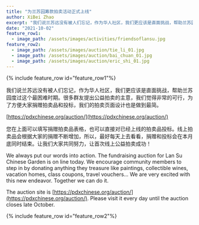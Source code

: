```yaml
---
title: "为兰苏园筹款拍卖活动正式上线"
author: XiBei Zhao
excerpt: "我们说兰苏远没有被人们忘记，作为华人社区，我们更应该是直面挑战，帮助兰苏园度过这个最困难时期。很多群友提出公益拍卖的主意，我们觉得非常的可行，为了方便大家捐赠拍卖品和投标，我们的拍卖页面设计也是做到最简。"
date: "2021-10-02"
feature_row1:
  - image_path: /assets/images/activities/friendsoflansu.jpg
feature_row2:
  - image_path: /assets/images/auction/tie_li_01.jpg
  - image_path: /assets/images/auction/bai_chuan_01.jpg
  - image_path: /assets/images/auction/eric_shi_01.jpg
---
```


{% include feature_row id="feature_row1"%}

我们说兰苏远没有被人们忘记，作为华人社区，我们更应该是直面挑战，帮助兰苏园度过这个最困难时期。很多群友提出公益拍卖的主意，我们觉得非常的可行，为了方便大家捐赠拍卖品和投标，我们的拍卖页面设计也是做到最简。

[https://pdxchinese.org/auction/](https://pdxchinese.org/auction/)

您在上面可以填写捐赠拍卖品表格，也可以直接对已经上线的拍卖品投标。线上拍卖品会根据大家的捐赠不断增加，所以，最好每天上去看看，捐赠和投标会在本月底同时结束。让我们大家共同努力，让首次线上公益拍卖成功！

We always put our words into action. The fundraising auction for Lan Su Chinese Garden is on line today. We encourage community members to step in by donating anything they treasure like paintings, collectible wines, vacation homes, class coupons, travel vouchers... We are very excited with this new endeavor. Together we can do it.

The auction site is [https://pdxchinese.org/auction/](https://pdxchinese.org/auction/). Please visit it every day until the auction closes late October.

{% include feature_row id="feature_row2"%}
